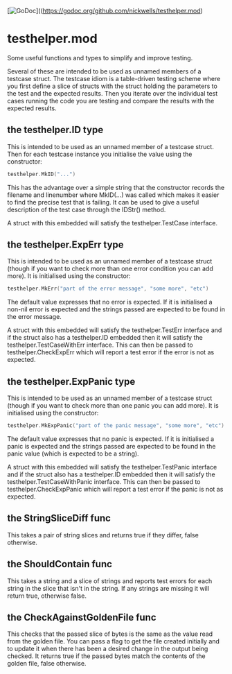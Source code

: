 [![GoDoc](https://godoc.org/github.com/nickwells/testhelper.mod?status.png)]((https://godoc.org/github.com/nickwells/testhelper.mod)

# testhelper.mod
Some useful functions and types to simplify and improve testing.

Several of these are intended to be used as unnamed members of a testcase
struct. The testcase idiom is a table-driven testing scheme where you first
define a slice of structs with the struct holding the parameters to the test
and the expected results. Then you iterate over the individual test cases
running the code you are testing and compare the results with the expected
results.

## the testhelper.ID type
This is intended to be used as an unnamed member of a testcase struct. Then
for each testcase instance you initialise the value using the constructor:

```go
testhelper.MkID("...")
```

This has the advantage over a simple string that the constructor records the
filename and linenumber where MkID(...)  was called which makes it easier to
find the precise test that is failing. It can be used to give a useful
description of the test case through the IDStr() method.

A struct with this embedded will satisfy the testhelper.TestCase interface.

## the testhelper.ExpErr type
This is intended to be used as an unnamed member of a testcase struct (though
if you want to check more than one error condition you can add more). It is
initialised using the constructor:

```go
testhelper.MkErr("part of the error message", "some more", "etc")
```

The default value expresses that no error is expected. If it is initialised a
non-nil error is expected and the strings passed are expected to be found in
the error message.

A struct with this embedded will satisfy the testhelper.TestErr interface and
if the struct also has a testhelper.ID embedded then it will satisfy the
testhelper.TestCaseWithErr interface. This can then be passed to
testhelper.CheckExpErr which will report a test error if the error is not as
expected.

## the testhelper.ExpPanic type
This is intended to be used as an unnamed member of a testcase struct (though
if you want to check more than one panic you can add more). It is initialised
using the constructor:

```go
testhelper.MkExpPanic("part of the panic message", "some more", "etc")
```

The default value expresses that no panic is expected. If it is initialised a
panic is expected and the strings passed are expected to be found in
the panic value (which is expected to be a string).

A struct with this embedded will satisfy the testhelper.TestPanic interface
and if the struct also has a testhelper.ID embedded then it will satisfy the
testhelper.TestCaseWithPanic interface. This can then be passed to
testhelper.CheckExpPanic which will report a test error if the panic is not
as expected.

## the StringSliceDiff func
This takes a pair of string slices and returns true if they differ, false
otherwise.

## the ShouldContain func
This takes a string and a slice of strings and reports test errors for each
string in the slice that isn't in the string. If any strings are missing it
will return true, otherwise false.

## the CheckAgainstGoldenFile func
This checks that the passed slice of bytes is the same as the value read from
the golden file. You can pass a flag to get the file created initially and to
update it when there has been a desired change in the output being
checked. It returns true if the passed bytes match the contents of the golden
file, false otherwise.

